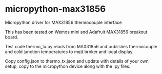 # micropython-max31856
Micropython driver for MAX31856 thermocouple interface

This has been tested on Wemos mini and Adafruit MAX31856 breakout board.

Test code thermo_tx.py reads from MAX31856 and publishes thermocouple and
cold junction temperatures to mqtt broker and local display.

Copy config.json to thermo_tx.json and update with details of your own
setup, copy to the micropython device along with the .py files.

